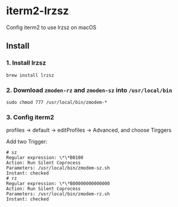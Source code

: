 # iterm2-lrzsz

Config iterm2 to use lrzsz on macOS

## Install

### 1. Install lrzsz

```shell
brew install lrzsz
```

### 2. Download `zmoden-rz` and `zmoden-sz` into `/usr/local/bin`

```shell
sudo chmod 777 /usr/local/bin/zmodem-*
```

### 3. Config iterm2

profiles -> default -> editProfiles -> Advanced, and choose Tirggers

Add two Trigger:

```shell
# sz
Regular expression: \*\*B0100
Action: Run Silent Coprocess
Parameters: /usr/local/bin/zmodem-sz.sh
Instant: checked
# rz
Regular expression: \*\*B00000000000000
Action: Run Silent Coprocess
Parameters: /usr/local/bin/zmodem-rz.sh
Instant: checked
```
